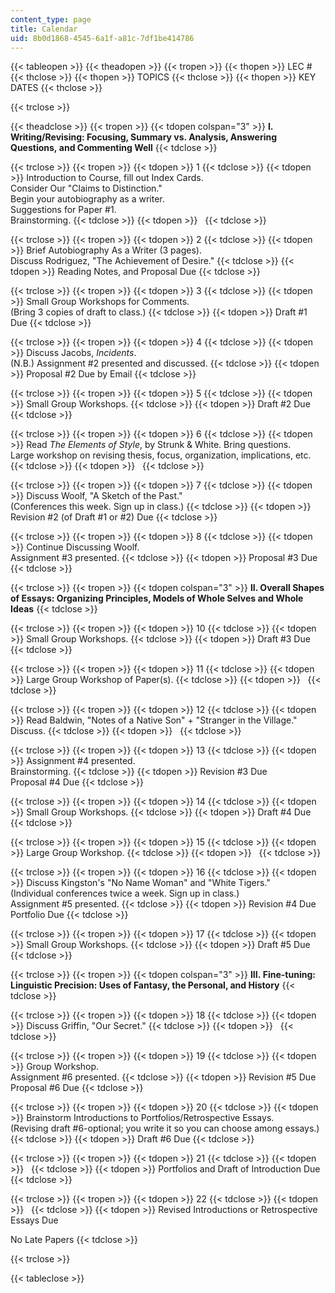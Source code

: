 ```yaml
---
content_type: page
title: Calendar
uid: 8b0d1868-4545-6a1f-a81c-7df1be414786
---
```


{{< tableopen >}}
{{< theadopen >}}
{{< tropen >}}
{{< thopen >}}
LEC #
{{< thclose >}}
{{< thopen >}}
TOPICS
{{< thclose >}}
{{< thopen >}}
KEY DATES
{{< thclose >}}

{{< trclose >}}

{{< theadclose >}}
{{< tropen >}}
{{< tdopen colspan="3" >}}
**I. Writing/Revising: Focusing, Summary vs. Analysis, Answering Questions, and Commenting Well**
{{< tdclose >}}

{{< trclose >}}
{{< tropen >}}
{{< tdopen >}}
1
{{< tdclose >}}
{{< tdopen >}}
Introduction to Course, fill out Index Cards.  
Consider Our "Claims to Distinction."  
Begin your autobiography as a writer.  
Suggestions for Paper #1.  
Brainstorming.
{{< tdclose >}}
{{< tdopen >}}
 
{{< tdclose >}}

{{< trclose >}}
{{< tropen >}}
{{< tdopen >}}
2
{{< tdclose >}}
{{< tdopen >}}
Brief Autobiography As a Writer (3 pages).  
Discuss Rodriguez, "The Achievement of Desire."
{{< tdclose >}}
{{< tdopen >}}
Reading Notes, and Proposal Due
{{< tdclose >}}

{{< trclose >}}
{{< tropen >}}
{{< tdopen >}}
3
{{< tdclose >}}
{{< tdopen >}}
Small Group Workshops for Comments.  
(Bring 3 copies of draft to class.)
{{< tdclose >}}
{{< tdopen >}}
Draft #1 Due
{{< tdclose >}}

{{< trclose >}}
{{< tropen >}}
{{< tdopen >}}
4
{{< tdclose >}}
{{< tdopen >}}
Discuss Jacobs, _Incidents_.  
(N.B.) Assignment #2 presented and discussed.
{{< tdclose >}}
{{< tdopen >}}
Proposal #2 Due by Email
{{< tdclose >}}

{{< trclose >}}
{{< tropen >}}
{{< tdopen >}}
5
{{< tdclose >}}
{{< tdopen >}}
Small Group Workshops.
{{< tdclose >}}
{{< tdopen >}}
Draft #2 Due
{{< tdclose >}}

{{< trclose >}}
{{< tropen >}}
{{< tdopen >}}
6
{{< tdclose >}}
{{< tdopen >}}
Read _The Elements of Style_, by Strunk & White. Bring questions.  
Large workshop on revising thesis, focus, organization, implications, etc.
{{< tdclose >}}
{{< tdopen >}}
 
{{< tdclose >}}

{{< trclose >}}
{{< tropen >}}
{{< tdopen >}}
7
{{< tdclose >}}
{{< tdopen >}}
Discuss Woolf, "A Sketch of the Past."  
(Conferences this week. Sign up in class.)
{{< tdclose >}}
{{< tdopen >}}
Revision #2 (of Draft #1 or #2) Due
{{< tdclose >}}

{{< trclose >}}
{{< tropen >}}
{{< tdopen >}}
8
{{< tdclose >}}
{{< tdopen >}}
Continue Discussing Woolf.  
Assignment #3 presented.
{{< tdclose >}}
{{< tdopen >}}
Proposal #3 Due
{{< tdclose >}}

{{< trclose >}}
{{< tropen >}}
{{< tdopen colspan="3" >}}
**II. Overall Shapes of Essays: Organizing Principles, Models of Whole Selves and Whole Ideas**
{{< tdclose >}}

{{< trclose >}}
{{< tropen >}}
{{< tdopen >}}
10
{{< tdclose >}}
{{< tdopen >}}
Small Group Workshops.
{{< tdclose >}}
{{< tdopen >}}
Draft #3 Due
{{< tdclose >}}

{{< trclose >}}
{{< tropen >}}
{{< tdopen >}}
11
{{< tdclose >}}
{{< tdopen >}}
Large Group Workshop of Paper(s).
{{< tdclose >}}
{{< tdopen >}}
 
{{< tdclose >}}

{{< trclose >}}
{{< tropen >}}
{{< tdopen >}}
12
{{< tdclose >}}
{{< tdopen >}}
Read Baldwin, "Notes of a Native Son" + "Stranger in the Village." Discuss.
{{< tdclose >}}
{{< tdopen >}}
 
{{< tdclose >}}

{{< trclose >}}
{{< tropen >}}
{{< tdopen >}}
13
{{< tdclose >}}
{{< tdopen >}}
Assignment #4 presented.  
Brainstorming.
{{< tdclose >}}
{{< tdopen >}}
Revision #3 Due  
Proposal #4 Due
{{< tdclose >}}

{{< trclose >}}
{{< tropen >}}
{{< tdopen >}}
14
{{< tdclose >}}
{{< tdopen >}}
Small Group Workshops.
{{< tdclose >}}
{{< tdopen >}}
Draft #4 Due
{{< tdclose >}}

{{< trclose >}}
{{< tropen >}}
{{< tdopen >}}
15
{{< tdclose >}}
{{< tdopen >}}
Large Group Workshop.
{{< tdclose >}}
{{< tdopen >}}
 
{{< tdclose >}}

{{< trclose >}}
{{< tropen >}}
{{< tdopen >}}
16
{{< tdclose >}}
{{< tdopen >}}
Discuss Kingston's "No Name Woman" and "White Tigers."  
(Individual conferences twice a week. Sign up in class.)  
Assignment #5 presented.
{{< tdclose >}}
{{< tdopen >}}
Revision #4 Due  
Portfolio Due
{{< tdclose >}}

{{< trclose >}}
{{< tropen >}}
{{< tdopen >}}
17
{{< tdclose >}}
{{< tdopen >}}
Small Group Workshops.
{{< tdclose >}}
{{< tdopen >}}
Draft #5 Due
{{< tdclose >}}

{{< trclose >}}
{{< tropen >}}
{{< tdopen colspan="3" >}}
**III. Fine-tuning: Linguistic Precision: Uses of Fantasy, the Personal, and History**
{{< tdclose >}}

{{< trclose >}}
{{< tropen >}}
{{< tdopen >}}
18
{{< tdclose >}}
{{< tdopen >}}
Discuss Griffin, "Our Secret."
{{< tdclose >}}
{{< tdopen >}}
 
{{< tdclose >}}

{{< trclose >}}
{{< tropen >}}
{{< tdopen >}}
19
{{< tdclose >}}
{{< tdopen >}}
Group Workshop.  
Assignment #6 presented.
{{< tdclose >}}
{{< tdopen >}}
Revision #5 Due  
Proposal #6 Due
{{< tdclose >}}

{{< trclose >}}
{{< tropen >}}
{{< tdopen >}}
20
{{< tdclose >}}
{{< tdopen >}}
Brainstorm Introductions to Portfolios/Retrospective Essays.  
(Revising draft #6-optional; you write it so you can choose among essays.)
{{< tdclose >}}
{{< tdopen >}}
Draft #6 Due
{{< tdclose >}}

{{< trclose >}}
{{< tropen >}}
{{< tdopen >}}
21
{{< tdclose >}}
{{< tdopen >}}
 
{{< tdclose >}}
{{< tdopen >}}
Portfolios and Draft of Introduction Due
{{< tdclose >}}

{{< trclose >}}
{{< tropen >}}
{{< tdopen >}}
22
{{< tdclose >}}
{{< tdopen >}}
 
{{< tdclose >}}
{{< tdopen >}}
Revised Introductions or Retrospective Essays Due  
  
No Late Papers
{{< tdclose >}}

{{< trclose >}}

{{< tableclose >}}
